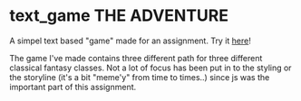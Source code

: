 # text_game THE ADVENTURE 

A simpel text based "game" made for an assignment. Try it [here](https://zazzzi.github.io/text_game/)!

The game I've made contains three different path for three different classical fantasy classes. 
Not a lot of focus has been put in to the styling or the storyline (it's a bit "meme'y" from time to times..) since js was the important part of this assignment. 


